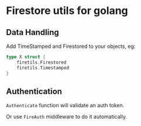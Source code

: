 # Firestore utils for golang


## Data Handling

Add TimeStamped and Firestored to your objects, eg:

```go
type X struct {
    firetils.Firestored
    firetils.Timestamped
}
```



## Authentication

`Authenticate` function will validate an auth token.

Or use `FireAuth` middleware to do it automatically.

